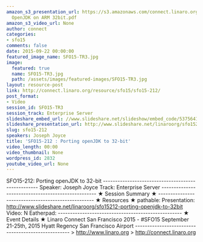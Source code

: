```yaml
---
amazon_s3_presentation_url: https://s3.amazonaws.com/connect.linaro.org/sfo15/Presentations/09-22-Tuesday/SFO15-212-
  OpenJDK on ARM 32bit.pdf
amazon_s3_video_url: None
author: connect
categories:
- sfo15
comments: false
date: 2015-09-22 00:00:00
featured_image_name: SFO15-TR3.jpg
image:
  featured: true
  name: SFO15-TR3.jpg
  path: /assets/images/featured-images/SFO15-TR3.jpg
layout: resource-post
link: http://connect.linaro.org/resource/sfo15/sfo15-212/
post_format:
- Video
session_id: SFO15-TR3
session_track: Enterprise Server
slideshare_embed_url: //www.slideshare.net/slideshow/embed_code/53756415
slideshare_presentation_url: http://www.slideshare.net/linaroorg/sfo15212-porting-openjdk-to-32bit
slug: sfo15-212
speakers: Joseph Joyce
title: 'SFO15-212 : Porting openJDK to 32-bit'
video_length: 00:00
video_thumbnail: None
wordpress_id: 2832
youtube_video_url: None
---
```


SFO15-212: Porting openJDK to 32-bit --------------------------------------------------- Speaker: Joseph Joyce Track: Enterprise Server --------------------------------------------------- ★ Session Summary ★ --------------------------------------------------- ★ Resources ★ pathable: Presentation: http://www.slideshare.net/linaroorg/sfo15212-porting-openjdk-to-32bit Video: N Eatherpad: --------------------------------------------------- ★ Event Details ★ Linaro Connect San Francisco 2015 - #SFO15 September 21-25th, 2015 Hyatt Regency San Francisco Airport --------------------------------------------------- > http://www.linaro.org > http://connect.linaro.org